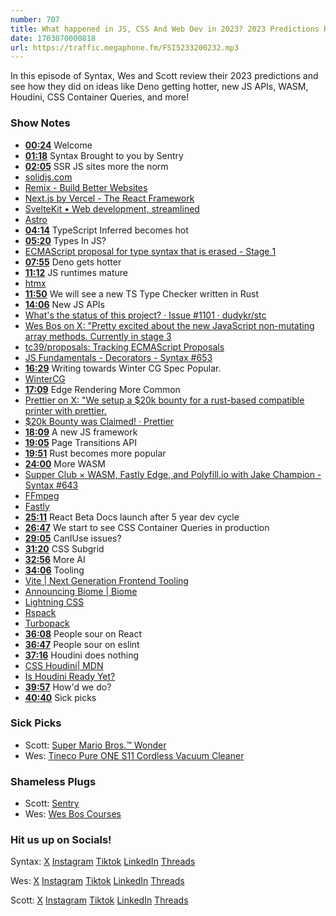 ```yaml
---
number: 707
title: What happened in JS, CSS And Web Dev in 2023? 2023 Predictions Results!
date: 1703070000818
url: https://traffic.megaphone.fm/FSI5233200232.mp3
---
```


In this episode of Syntax, Wes and Scott review their 2023 predictions and see how they did on ideas like Deno getting hotter, new JS APIs, WASM, Houdini, CSS Container Queries, and more!

### Show Notes

- **[00:24](#t=00:24)** Welcome
- **[01:18](#t=01:18)** Syntax Brought to you by Sentry
- **[02:05](#t=02:05)** SSR JS sites more the norm
- [solidjs.com](https://www.solidjs.com/)
- [Remix - Build Better Websites](https://remix.run/)
- [Next.js by Vercel - The React Framework](https://nextjs.org/)
- [SvelteKit • Web development, streamlined](https://kit.svelte.dev/)
- [Astro](https://astro.build/)
- **[04:14](#t=04:14)** TypeScript Inferred becomes hot
- **[05:20](#t=05:20)** Types In JS?
- [ECMAScript proposal for type syntax that is erased - Stage 1](https://github.com/tc39/proposal-type-annotations)
- **[07:55](#t=07:55)** Deno gets hotter
- **[11:12](#t=11:12)** JS runtimes mature
- [htmx ](https://htmx.org/)
- **[11:50](#t=11:50)** We will see a new TS Type Checker written in Rust
- **[14:06](#t=14:06)** New JS APIs
- [What's the status of this project? · Issue #1101 · dudykr/stc](https://github.com/dudykr/stc/issues/1101)
- [Wes Bos on X: "Pretty excited about the new JavaScript non-mutating array methods. Currently in stage 3](https://twitter.com/wesbos/status/1593271021557239809)
- [tc39/proposals: Tracking ECMAScript Proposals](https://github.com/tc39/proposals)
- [JS Fundamentals - Decorators - Syntax #653](https://syntax.fm/show/653/js-fundamentals-decorators)
- **[16:29](#t=16:29)** Writing towards Winter CG Spec Popular.
- [WinterCG](https://wintercg.org/)
- **[17:09](#t=17:09)** Edge Rendering More Common
- [Prettier on X: "We setup a $20k bounty for a rust-based compatible printer with prettier.](https://twitter.com/PrettierCode/status/1729183057356497166)
- [$20k Bounty was Claimed! · Prettier](https://prettier.io/blog/2023/11/27/20k-bounty-was-claimed)
- **[18:09](#t=18:09)** A new JS framework
- **[19:05](#t=19:05)** Page Transitions API
- **[19:51](#t=19:51)** Rust becomes more popular
- **[24:00](#t=24:00)** More WASM
- [Supper Club × WASM, Fastly Edge, and Polyfill.io with Jake Champion - Syntax #643](https://syntax.fm/show/643/supper-club-wasm-fastly-edge-and-polyfill-io-with-jake-champion)
- [FFmpeg](https://ffmpeg.org/)
- [Fastly](https://www.fastly.com)
- **[25:11](#t=25:11)** React Beta Docs launch after 5 year dev cycle
- **[26:47](#t=26:47)** We start to see CSS Container Queries in production
- **[29:05](#t=29:05)** CanIUse issues?
- **[31:20](#t=31:20)** CSS Subgrid
- **[32:56](#t=32:56)** More AI
- **[34:06](#t=34:06)** Tooling
- [Vite | Next Generation Frontend Tooling](https://vitejs.dev/)
- [Announcing Biome | Biome](https://biomejs.dev/blog/annoucing-biome/)
- [Lightning CSS](https://lightningcss.dev/)
- [Rspack](https://www.rspack.dev/)
- [Turbopack](https://turbo.build/pack)
- **[36:08](#t=36:08)** People sour on React
- **[36:47](#t=36:47)** People sour on eslint
- **[37:16](#t=37:16)** Houdini does nothing
- [CSS Houdini| MDN](https://developer.mozilla.org/en-US/docs/Web/Guide/Houdini)
- [Is Houdini Ready Yet?](https://ishoudinireadyyet.com/)
- **[39:57](#t=39:57)** How'd we do?
- **[40:40](#t=40:40)** Sick picks

### Sick Picks

- Scott: [Super Mario Bros.™ Wonder](https://www.amazon.com/dp/B0C8VHZR14?linkCode=sl1&linkId=c9bd77fdf054ba7e4160bdcd6dd0e03b&language=en_US)
- Wes: [Tineco Pure ONE S11 Cordless Vacuum Cleaner](https://www.amazon.ca/dp/B08CDQ52TB?crid=UHSDR920V5YG&keywords=tineco+S11&sprefix=tineco+s11,aps,125&th=1&language=en_US&sr=8-2&linkCode=gs2&linkId=8656480707cdfa3ce51e055cd35083ff&tag=isi777-20)

### Shameless Plugs

- Scott: [Sentry](https://sentry.io)
- Wes: [Wes Bos Courses](https://wesbos.com/courses)

### Hit us up on Socials!

Syntax: [X](https://twitter.com/syntaxfm) [Instagram](https://www.instagram.com/syntax_fm/) [Tiktok](https://www.tiktok.com/@syntaxfm) [LinkedIn](https://www.linkedin.com/company/96077407/admin/feed/posts/) [Threads](https://www.threads.net/@syntax_fm)

Wes: [X](https://twitter.com/wesbos) [Instagram](https://www.instagram.com/wesbos/) [Tiktok](https://www.tiktok.com/@wesbos) [LinkedIn](https://www.linkedin.com/in/wesbos/) [Threads](https://www.threads.net/@wesbos)

Scott: [X](https://twitter.com/stolinski) [Instagram](https://www.instagram.com/stolinski/) [Tiktok](https://www.tiktok.com/@stolinski) [LinkedIn](https://www.linkedin.com/in/stolinski/) [Threads](https://www.threads.net/@stolinski)
